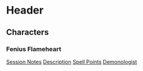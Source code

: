 <!-- TITLE: Home -->
<!-- SUBTITLE: A quick summary of Home -->

# Header
## Characters
### Fenius Flameheart
[Session Notes](characters/fenius/fenius-session-notes)
[Description](characters/fenius/fenius-description)
[Spell Points](characters/fenius/fenius-spell-points)
[Demonologist](characters/fenius/fenius-demonologist)

